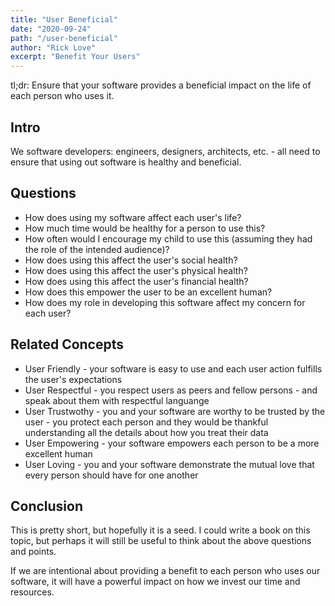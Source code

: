 ```yaml
---
title: "User Beneficial"
date: "2020-09-24"
path: "/user-beneficial"
author: "Rick Love"
excerpt: "Benefit Your Users"
---
```


tl;dr: Ensure that your software provides a beneficial impact on the life of each person who uses it.

## Intro

We software developers: engineers, designers, architects, etc. - all need to ensure that using out software is healthy and beneficial.

## Questions

- How does using my software affect each user's life?
- How much time would be healthy for a person to use this? 
- How often would I encourage my child to use this (assuming they had the role of the intended audience)?
- How does using this affect the user's social health?
- How does using this affect the user's physical health?
- How does using this affect the user's financial health?
- How does this empower the user to be an excellent human?
- How does my role in developing this software affect my concern for each user?

## Related Concepts

- User Friendly - your software is easy to use and each user action fulfills the user's expectations
- User Respectful - you respect users as peers and fellow persons - and speak about them with respectful languange
- User Trustwothy - you and your software are worthy to be trusted by the user - you protect each person and they would be thankful understanding all the details about how you treat their data
- User Empowering - your software empowers each person to be a more excellent human
- User Loving - you and your software demonstrate the mutual love that every person should have for one another

## Conclusion

This is pretty short, but hopefully it is a seed. I could write a book on this topic, but perhaps it will still be useful to think about the above questions and points.

If we are intentional about providing a benefit to each person who uses our software, it will have a powerful impact on how we invest our time and resources.


